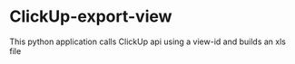 # ClickUp-export-view
This python application calls ClickUp api using a view-id and builds an xls file
